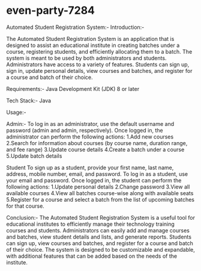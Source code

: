 # even-party-7284

Automated Student Registration System:-
Introduction:-

The Automated Student Registration System is an application that is designed to assist an educational institute in creating batches under a course, registering students, and efficiently allocating them to a batch. The system is meant to be used by both administrators and students. Administrators have access to a variety of features. Students can sign up, sign in, update personal details, view courses and batches, and register for a course and batch of their choice.

Requirements:-
Java Development Kit (JDK) 8 or later

Tech Stack:-
Java

Usage:-

Admin:-
To log in as an administrator, use the default username and password (admin and admin, respectively).
Once logged in, the administrator can perform the following actions:
 1.Add new courses
 2.Search for information about courses (by course name, duration range, and fee range)
 3.Update course details
 4.Create a batch under a course
 5.Update batch details

Student
To sign up as a student, provide your first name, last name, address, mobile number, email, and password.
To log in as a student, use your email and password.
Once logged in, the student can perform the following actions:
 1.Update personal details
 2.Change password
 3.View all available courses
 4.View all batches course-wise along with available seats
 5.Register for a course and select a batch from the list of upcoming batches for that course.

Conclusion:-
The Automated Student Registration System is a useful tool for educational institutes to efficiently manage their technology training courses and students. Administrators can easily add and manage courses and batches, view student details and lists, and generate reports. Students can sign up, view courses and batches, and register for a course and batch of their choice. The system is designed to be customizable and expandable, with additional features that can be added based on the needs of the institute.
